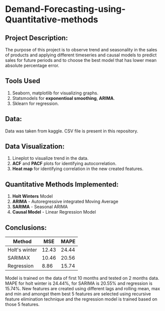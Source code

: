 # Demand-Forecasting-using-Quantitative-methods

## Project Description:
The purpose of this project is to observe trend and seasonality in the sales of products and applying different timeseries and causal models to predict sales for future periods and to choose the best model that has lower mean absolute percentage error.

## Tools Used
1. Seaborn, matplotlib for visualizing graphs.
2. Statsmodels for **exponentioal smoothing**, **ARIMA**.
3. Sklearn for regression.

## Data:
Data was taken from kaggle. CSV file is present in this repository.

## Data Visualization:
1. Lineplot to visualize trend in the data.
2. **ACF** and **PACF** plots for identifying autocorrelation.
3. **Heat map** for identifying correlation in the new created features.

## Quantitative Methods Implemented:
1. **Holt Winters** Model
2. **ARIMA** - Autoregressive integrated Moving Average
3. **SARIMA** - Seasonal ARIMA
4. **Causal Model** - Linear Regression Model

## Conclusions:
| Method  | MSE |MAPE|
| ------------- | ------------- |-----------|
| Holt's winter  | 12.43  |24.44|
| SARIMAX  | 10.46  | 20.56 |
| Regression | 8.86 | 15.74|

Model is trained on the data of first 10 months and tested on 2 months data. MAPE for holt winter is 24.44%, for SARIMA is 20.55% and regression is 15.74%. New features are created using different lags and rolling mean, max and min and amongst them best 5 features are selected using recursive feature elimination technique and the regression model is trained based on those 5 features.
